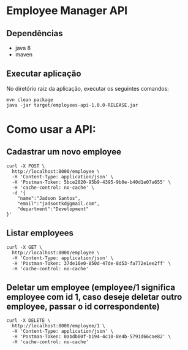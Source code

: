 # Employee Manager API

## Dependências
* java 8
* maven

## Executar aplicação
No diretório raiz da aplicação, executar os seguintes comandos:
```
mvn clean package
java -jar target/employees-api-1.0.0-RELEASE.jar
```

# Como usar a API:

## Cadastrar um novo employee
```
curl -X POST \
  http://localhost:8000/employee \
  -H 'Content-Type: application/json' \
  -H 'Postman-Token: 5bce2020-95b9-4395-9b0e-b40d1e07a655' \
  -H 'cache-control: no-cache' \
  -d '{
	"name":"Jadson Santos",
	"email":"jadsontkd@gmail.com",
	"department":"Development"
}'
```

## Listar employees
```
curl -X GET \
  http://localhost:8000/employee \
  -H 'Content-Type: application/json' \
  -H 'Postman-Token: 37de16e0-850d-47de-8d53-fa772e1ee2ff' \
  -H 'cache-control: no-cache'
```

## Deletar um employee (employee/1 significa employee com id 1, caso deseje deletar outro employee, passar o id correspondente)
```
curl -X DELETE \
  http://localhost:8000/employee/1 \
  -H 'Content-Type: application/json' \
  -H 'Postman-Token: 0abdb00f-b194-4c10-8e4b-5791d66cae82' \
  -H 'cache-control: no-cache'
```